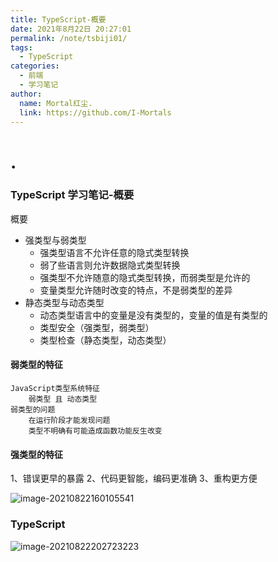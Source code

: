 ```yaml
---
title: TypeScript-概要
date: 2021年8月22日 20:27:01
permalink: /note/tsbiji01/
tags:
  - TypeScript
categories:
  - 前端
  - 学习笔记
author:
  name: Mortal红尘.
  link: https://github.com/I-Mortals
---
```

# .

### TypeScript 学习笔记-概要

概要

* 强类型与弱类型
  * 强类型语言不允许任意的隐式类型转换
  * 弱了些语言则允许数据隐式类型转换
  * 强类型不允许随意的隐式类型转换，而弱类型是允许的
  * 变量类型允许随时改变的特点，不是弱类型的差异
* 静态类型与动态类型
  * 动态类型语言中的变量是没有类型的，变量的值是有类型的
  * 类型安全（强类型，弱类型）
  * 类型检查（静态类型，动态类型）

#### 弱类型的特征

    JavaScript类型系统特征
        弱类型 且 动态类型
    弱类型的问题
        在运行阶段才能发现问题
        类型不明确有可能造成函数功能反生改变

#### 强类型的特征

  1、错误更早的暴露
	2、代码更智能，编码更准确
	3、重构更方便

![image-20210822160105541](http://figure.imortals.cn/img/20210822160105.png)

### TypeScript

![image-20210822202723223](http://figure.imortals.cn/img/20210822202723.png)
